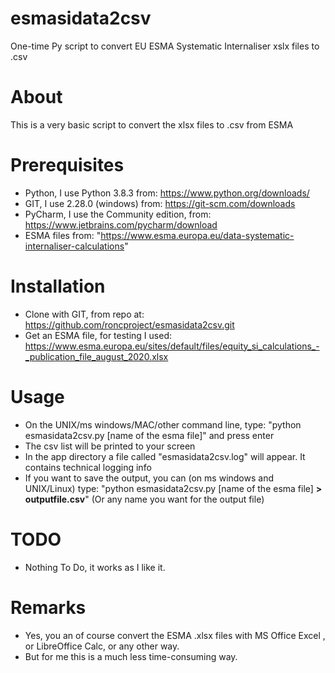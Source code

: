 # esmasidata2csv
One-time Py script to convert EU ESMA Systematic Internaliser xslx files to .csv

# About
This is a very basic script to convert the xlsx files to .csv  from ESMA   

# Prerequisites
* Python, I use Python 3.8.3 from: https://www.python.org/downloads/ 
* GIT, I use 2.28.0 (windows) from: https://git-scm.com/downloads
* PyCharm, I use the Community edition, from: https://www.jetbrains.com/pycharm/download 
* ESMA files from: "https://www.esma.europa.eu/data-systematic-internaliser-calculations"

# Installation
* Clone with GIT, from repo at: https://github.com/roncproject/esmasidata2csv.git
* Get an ESMA file, for testing I used: https://www.esma.europa.eu/sites/default/files/equity_si_calculations_-_publication_file_august_2020.xlsx

# Usage
* On the UNIX/ms windows/MAC/other command line, type: "python esmasidata2csv.py [name of the esma file]" and press enter
* The csv list will be printed to your screen
* In the app directory a file called "esmasidata2csv.log" will appear. It contains technical logging info
* If you want to save the output, you can (on ms windows and UNIX/Linux) type: "python esmasidata2csv.py [name of the esma file] **> outputfile.csv**" (Or any name you want for the output file) 

# TODO
* Nothing To Do, it works as I like it.

# Remarks
* Yes, you an of course convert the ESMA .xlsx files with MS Office Excel , or LibreOffice Calc, or any other way. 
* But for me this is a much less time-consuming way.   
